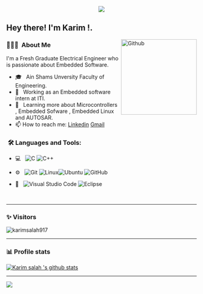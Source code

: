 <p align="center"><img src="https://i.imgur.com/A6bWGFl.gif"/></p>

<h2> Hey there! I'm Karim !.</h2>

<img width="200" align="right" alt="Github" src="https://user-images.githubusercontent.com/48678280/88862734-4903af80-d201-11ea-968b-9c939d88a37c.gif" />


<h3> 👨🏻‍💻 &nbsp;About Me </h3>

I'm a Fresh Graduate Electrical Engineer who is passionate about Embedded Software.

- 🎓 &nbsp;  Ain Shams Unversity Faculty of Engineering.
- 💼 &nbsp; Working as an Embedded software intern at ITI.
- 🌱 &nbsp; Learning more about Microcontrollers , Embedded Sofware , Embedded Linux and AUTOSAR. 
- 📫 How to reach me: [Linkedin](https://www.linkedin.com/in/karim-mashreqy-9021361a2/) [Gmail](https://www.karimsalah917.me@gmail.com)

<h3>  &nbsp;🛠️ Languages and Tools:</h3>


- 💻 &nbsp;
![C](https://img.shields.io/badge/-C-black?style=flat-square&logo=c)
![C++](https://img.shields.io/badge/-C++-333333?style=flat&logo=C%2B%2B&logoColor=00599C)

- ⚙️ &nbsp;
![Git](https://img.shields.io/badge/-Git-333333?style=flat&logo=git)
![Linux](https://img.shields.io/badge/-Linux-333333?style=flat&logo=Linux&logoColor=FCC624)![Ubuntu](https://img.shields.io/badge/-Ubuntu-black?style=flat-square&logo=ubuntu)
![GitHub](https://img.shields.io/badge/-GitHub-333333?style=flat&logo=github)
 

- 🔧 &nbsp;
![Visual Studio Code](https://img.shields.io/badge/-Visual%20Studio%20Code-333333?style=flat&logo=visual-studio-code&logoColor=007ACC)
![Eclipse](https://img.shields.io/badge/-Eclipse-333333?style=flat&logo=eclipse-ide&logoColor=2C2255)

  
<br/>

---------------------------------------------------------------------------------------------------------------------------------------------------------------------------------
### ✨ Visitors 

<p align="left"> <img src="https://komarev.com/ghpvc/?username=karimsalah917" alt="karimsalah917" /> </p>

---------------------------------------------------------------------------------------------------------------------------------------------------------------------------------

### 📊 Profile stats

[![Karim salah 's github stats](https://github-readme-stats.vercel.app/api?username=karimsalah917&show_icons=true&title_color=fff&icon_color=79ff97&text_color=9f9f9f&bg_color=151515)](https://github.com/karimsalah917/github-readme-stats)

---------------------------------------------------------------------------------------------------------------------------------------------------------------------------------
</p>
<img src="https://imgur.com/rilHVxA.png"/>
</p>
